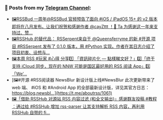 ### 📰 Posts from my [Telegram Channel](https://t.me/s/aboutrss):
<!-- BLOG-POST-LIST:START -->
- [🖼RSSBud 一周年@RSSBud 官频预告了面向 #iOS / iPadOS 15+ 的 v2 版本即将在八月发布。让我们祝贺和感谢作者 @cayZttt ！👏  Ta 为感谢这一年来支持过、赞...](https://t.me/aboutrss/1064)
- [🖼RSSHub 的替代品： RSSerpent来自于 @Queensferryme 的新 #开源 项目 #RSSerpent 发布了 0.1.0 版本，用 #Python 实现。作者在其日志介绍了项目初衷、设想与...](https://t.me/aboutrss/1063)
- [🖼本周 RSS #玩家 #心得 分享1️⃣ 「資訊碎片化 — 點樣睇文好？」2️⃣「终于支持 iCloud 同步，现在的 NNW 可能是国区最好用的 RSS 阅读 App」3️⃣ 「We’...](https://t.me/aboutrss/1062)
- [🖼#开源 #RSS阅读器 NewsBlur 新设计版上线#NewsBlur 此次更新带来了 web 端、 #iOS 和 #Android App 的全部最新设计版，详见其官方日志：https://blog.newsbl...](https://t.me/aboutrss/1061)
- [🖼「借助 RSSHub 对源站 RSS 内容过滤 (和全文输出)」感谢群友投稿 #教程 ：通过给 #RSSHub 增加 rss-parser 让其支持解析 RSS 内容，再利用 RSSHub 自带的 fi...](https://t.me/aboutrss/1060)
<!-- BLOG-POST-LIST:END -->

<!--
**AboutRSS/AboutRSS** is a ✨ _special_ ✨ repository because its `README.md` (this file) appears on your GitHub profile.

Here are some ideas to get you started:

- 🔭 I’m currently working on ...
- 🌱 I’m currently learning ...
- 👯 I’m looking to collaborate on ...
- 🤔 I’m looking for help with ...
- 💬 Ask me about ...
- 📫 How to reach me: ...
- 😄 Pronouns: ...
- ⚡ Fun fact: ...
-->
